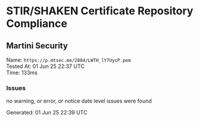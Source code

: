 # STIR/SHAKEN Certificate Repository Compliance

## Martini Security

Name: `https://p.mtsec.me/2884/LWTH_lY7UycP.pem`\
Tested At: 01 Jun 25 22:37 UTC\
Time: 133ms

### Issues

no warning, or error, or notice date level issues were found

Generated: 01 Jun 25 22:39 UTC